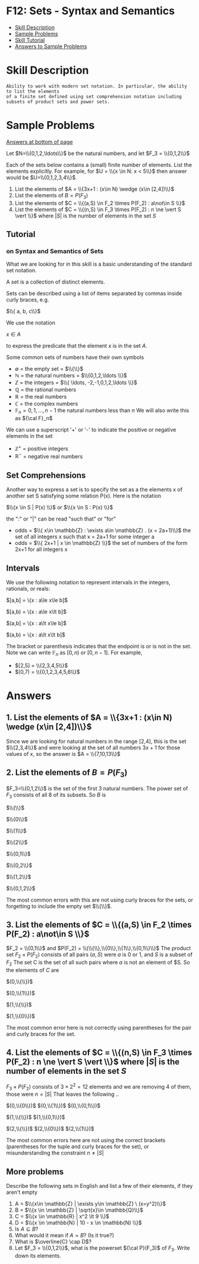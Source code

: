 # F12: Sets - Syntax and Semantics 

* [Skill Description](#skill-description)
* [Sample Problems](#Sample-Problems)
* [Skill Tutorial](#Tutorial)
* [Answers to Sample Problems](#Answers)

# Skill Description
```
Ability to work with modern set notation. In particular, the ability to list the elements
of a finite set defined using set comprehension notation including subsets of product sets and power sets.
```



# Sample Problems 
[Answers at bottom of page](#Answers)

Let $N=\\{0,1,2,\ldots\\}$ be the natural numbers, and let
$F_3 = \\{0,1,2\\}$

Each of the sets below contains a (small) finite number of elements. 
List the elements explicitly. For example, for 
$U = \\{x \in N: x < 5\\}$ then answer would be $U=\\{0,1,2,3,4\\}$.

1. List the elements of $A = \\{3x+1 : (x\in N) \wedge (x\in [2,4])\\}$
2. List the elements of $B = P(F_3)$
3. List the elements of $C = \\{(a,S) \in F_2 \times P(F_2) : a\not\in S \\}$
4. List the elements of $C = \\{(n,S) \in F_3 \times P(F_2) : n \ne \vert S \vert \\}$ where $\vert S\vert$ is the number of elements in the set $S$

## Tutorial 
### on Syntax and Semantics of Sets
What we are looking for in this skill is a basic understanding of the standard set notation.

A set is a collection of distinct elements.

Sets can be described using a list of items separated by commas inside curly braces, e.g.

$\\{ a, b, c\\}$

We use the notation

$x\in A$ 

to express the predicate that the element $x$ is in the set $A$.

Some common sets of numbers have their own symbols
* $\emptyset$ = the empty set = $\\{\\}$
* $\mathbb{N}$ = the natural numbers = $\\{0,1,2,\ldots \\}$
* $\mathbb{Z}$ = the integers = $\\{ \ldots, -2,-1,0,1,2,\ldots \\}$
* $\mathbb{Q}$ = the rational numbers
* $\mathbb{R}$ = the real numbers
* $\mathbb{C}$ = the complex numbers
* $\mathbb{F}_n = {0,1,\ldots,n-1}$ the natural numbers less than $n$
  We will also write this as ${\cal F}_n$

We can use a superscript '+' or '-' to indicate the positive or negative elements in the set
* $\mathbb{Z}^+$ = positive integers
* $\mathbb{R}^-$ = negative real numbers

## Set Comprehensions
Another way to express a set is to specify the set as a the elements x of another set S satisfying some relation P(x). Here is the notation

$\\{x \in S | P(x) \\}$ or $\\{x \in S : P(x) \\}$

the ":" or "|" can be read "such that" or "for"

* odds = $\\{ x\in \mathbb{Z} : \exists a\in \mathbb{Z} . (x = 2a+1)\\}$
  the set of all integers x such that x = 2a+1 for some integer a
* odds = $\\{ 2x+1 | x \in \mathbb{Z} \\}$
  the set of numbers of the form 2x+1 for all integers x

## Intervals
We use the following notation to represent intervals in the integers, rationals, or reals:

$[a,b] = \\{x : a\le x\le b]$

$[a,b) = \\{x : a\le x\lt b]$

$(a,b] = \\{x : a\lt x\le b]$

$(a,b) = \\{x : a\lt x\lt b]$

The bracket or parenthesis indicates that the endpoint is  or is not in the set.
Note we can write $\mathbb{F}_n$ as $[0,n)$ or $[0,n-1]$. For example, 
* $[2,5] = \\{2,3,4,5\\}$
* $[0,7) = \\{0,1,2,3,4,5,6\\}$

# Answers
## 1. List the elements of $A = \\{3x+1 : (x\in N) \wedge (x\in [2,4])\\}$
   Since we are looking for natural numbers in the range [2,4], this is the set $\\{2,3,4\\}$
   and were looking at the set of all numbers $3x+1$ for those values of x, so the answer is
   $A = \\{7,10,13\\}$

## 2. List the elements of $B = P(F_3)$
$F_3=\\{0,1,2\\}$ is the set of the first 3 natural numbers. The power set of $F_3$ consists of all 8 of its subsets.
So $B$ is

$\\{\\}$

$\\{0\\}$

$\\{1\\}$

$\\{2\\}$

$\\{0,1\\}$

$\\{0,2\\}$

$\\{1,2\\}$

$\\{0,1,2\\}$

The most common errors with this are not using curly braces for the sets, or forgetting to include the empty set $\\{\\}$.

## 3. List the elements of $C = \\{(a,S) \in F_2 \times P(F_2) : a\not\in S \\}$
$F_2 = \\{0,1\\}$ and $P(F_2) = \\{\\{\\},\\{0\\},\\{1\\},\\{0,1\\}\\}$
The product set $F_2\times P(F_2)$ consists of all pairs $(a,S)$ were $a$ is 0 or 1, and $S$ is a subset of $F_2$
The set C is the set of all such pairs where $a$ is not an element of $S. So the elements of $C$ are

$(0,\\{\\})$

$(0,\\{1\\})$

$(1,\\{\\})$

$(1,\\{0\\})$

The most common error here is not correctly using parentheses for the pair and curly braces for the set.

## 4. List the elements of $C = \\{(n,S) \in F_3 \times P(F_2) : n \ne \vert S \vert \\}$ where $\vert S\vert$ is the number of elements in the set $S$

$F_3\times P(F_2)$ consists of $3\times 2^2=12$ elements and we are removing 4 of them, those were $n=\vert S\vert$
That leaves the following ..

$(0,\\{0\\})$ $(0,\\{1\\})$ $(0,\\{0,1\\})$ 

$(1,\\{\\})$ $(1,\\{0,1\\})$

$(2,\\{\\})$ $(2,\\{0\\})$ $(2,\\{1\\})$

The most common errors here are not using the correct brackets (parentheses for the tuple and curly braces for the set),
or misunderstanding the constraint $n\ne \vert S \vert$



## More problems
Describe the following sets in English and list a few of their elements, if they aren't empty
1. A = $\\{x\in \mathbb{Z} | \exists y\in \mathbb{Z} \ (x=y^2)\\}$
2. B = $\\{x \in \mathbb{Z} | \sqrt{x}\in \mathbb{Q}\\}$
3. C = $\\{x \in \mathbb{R} | x^2 \lt 9 \\}$
4. D = $\\{x \in \mathbb{N} | 10 - x \in \mathbb{N} \\}$
5. Is $A \subseteq B$?
6. What would it mean if $A=B$? (Is it true?)
7. What is $\overline{C} \cap D$?
8. Let $F_3 = \\{0,1,2\\}$, what is the powerset ${\cal P}(F_3)$ of $F_3$. Write down its elements.


   
